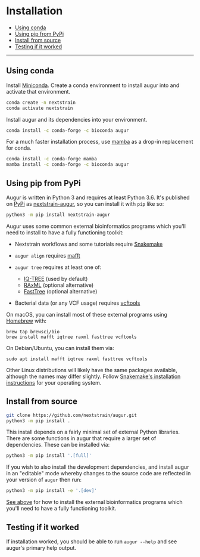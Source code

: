 # Installation
<!-- WARNING -->
<!-- Do not edit this file from within the docs.nextstrain.org repository. -->
<!-- It is fetched from another repository to be included in the docs.nextstrain.org build. -->
<!-- So, if you edit it after it is fetched into docs.nextstrain.org, your changes will be lost. -->
<!-- Instead, edit this file in its own repository and commit your changes there. -->
<!-- For more details on this (temporary) implementation, see https://github.com/nextstrain/docs.nextstrain.org#fetching-of-documents-from-other-repositories -->
<!-- This file is fetched from: https://github.com/nextstrain/augur/blob/master/docs/installation/installation.md -->
<!-- WARNING -->
<!-- WARNING -->
<!-- WARNING -->

* [Using conda](#using-conda)
* [Using pip from PyPi](#using-pip-from-pypi)
* [Install from source](#install-from-source)
* [Testing if it worked](#testing-if-it-worked)

---

## Using conda

Install [Miniconda](https://docs.conda.io/en/latest/miniconda.html).
Create a conda environment to install augur into and activate that environment.

```bash
conda create -n nextstrain
conda activate nextstrain
```

Install augur and its dependencies into your environment.

```bash
conda install -c conda-forge -c bioconda augur
```

For a much faster installation process, use [mamba](https://github.com/TheSnakePit/mamba) as a drop-in replacement for conda.

```bash
conda install -c conda-forge mamba
mamba install -c conda-forge -c bioconda augur
```

## Using pip from PyPi

Augur is written in Python 3 and requires at least Python 3.6.
It's published on [PyPi](https://pypi.org) as [nextstrain-augur](https://pypi.org/project/nextstrain-augur), so you can install it with `pip` like so:

```bash
python3 -m pip install nextstrain-augur
```

Augur uses some common external bioinformatics programs which you'll need to install to have a fully functioning toolkit:

* Nextstrain workflows and some tutorials require [Snakemake](https://snakemake.readthedocs.io)

* `augur align` requires [mafft](https://mafft.cbrc.jp/alignment/software/)

* `augur tree` requires at least one of:
   - [IQ-TREE](http://www.iqtree.org/) (used by default)
   - [RAxML](https://sco.h-its.org/exelixis/web/software/raxml/) (optional alternative)
   - [FastTree](http://www.microbesonline.org/fasttree/) (optional alternative)

* Bacterial data (or any VCF usage) requires [vcftools](https://vcftools.github.io/)

On macOS, you can install most of these external programs using [Homebrew](https://brew.sh/) with:

    brew tap brewsci/bio
    brew install mafft iqtree raxml fasttree vcftools

On Debian/Ubuntu, you can install them via:

    sudo apt install mafft iqtree raxml fasttree vcftools

Other Linux distributions will likely have the same packages available, although the names may differ slightly.
Follow [Snakemake's installation instructions](https://snakemake.readthedocs.io/en/stable/getting_started/installation.html) for your operating system.

## Install from source

```bash
git clone https://github.com/nextstrain/augur.git
python3 -m pip install .
```

This install depends on a fairly minimal set of external Python libraries.
There are some functions in augur that require a larger set of dependencies.
These can be installed via:

```bash
python3 -m pip install '.[full]'
```

If you wish to also install the development dependencies, and install augur in an "editable" mode whereby changes to the source code are reflected in your version of `augur` then run:

```bash
python3 -m pip install -e '.[dev]'
```

[See above](#using-pip-from-pypi) for how to install the external bioinformatics programs which you'll need to have a fully functioning toolkit.


## Testing if it worked

If installation worked, you should be able to run `augur --help` and see
augur's primary help output.
